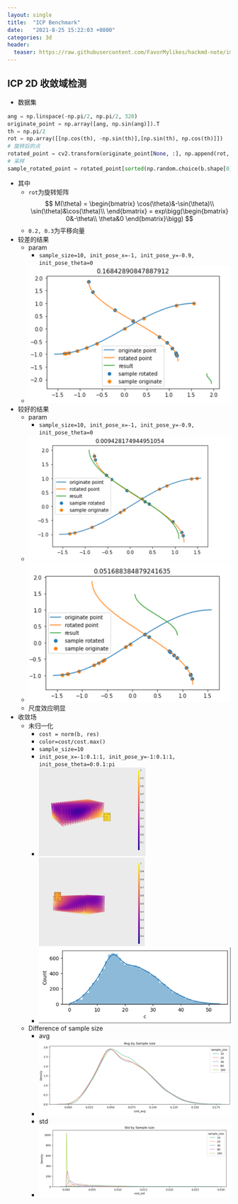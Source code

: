 ```yaml
---
layout: single
title:  "ICP Benchmark"
date:   "2021-8-25 15:22:03 +0800"
categories: 3d
header:
  teaser: https://raw.githubusercontent.com/FavorMylikes/hackmd-note/img/img20210825222557.png
---
```


## ICP 2D 收敛域检测

- 数据集

```python
ang = np.linspace(-np.pi/2, np.pi/2, 320)
originate_point = np.array([ang, np.sin(ang)]).T
th = np.pi/2
rot = np.array([[np.cos(th), -np.sin(th)],[np.sin(th), np.cos(th)]])
# 旋转后的点
rotated_point = cv2.transform(originate_point[None, :], np.append(rot, np.array([[0.2], [0.3]]), axis=1))[0]
# 采样
sample_rotated_point = rotated_point[sorted(np.random.choice(b.shape[0], 10, replace=False)), :]
```

- 其中
  - `rot`为旋转矩阵
    $$
    M(\theta) = \begin{bmatrix}
        \cos(\theta)&-\sin(\theta)\\
        \sin(\theta)&\cos(\theta)\\
    \end{bmatrix}
    = exp\bigg(\begin{bmatrix}
        0&-\theta\\
        \theta&0
    \end{bmatrix}\bigg)
    $$
  - `0.2, 0.3`为平移向量
- 较差的结果
  - param
    - `sample_size=10, init_pose_x=-1, init_pose_y=-0.9, init_pose_theta=0`
  - <img src="https://raw.githubusercontent.com/FavorMylikes/hackmd-note/img/img20210826020451.png" alt="20210826020451"/>
- 较好的结果
  - param
    - `sample_size=10, init_pose_x=-1, init_pose_y=-0.9, init_pose_theta=0`
  - <img src="https://raw.githubusercontent.com/FavorMylikes/hackmd-note/img/img20210826020423.png" alt="20210826020423"/>
  - <img src="https://raw.githubusercontent.com/FavorMylikes/hackmd-note/img/img20210826020617.png" alt="20210826020617"/>
  - 尺度效应明显
- 收敛场
  - 未归一化
    - `cost = norm(b, res)`
    - `color=cost/cost.max()`
    - `sample_size=10`
    - `init_pose_x=-1:0.1:1, init_pose_y=-1:0.1:1, init_pose_theta=0:0.1:pi`
    - <img src="https://raw.githubusercontent.com/FavorMylikes/hackmd-note/img/img20210825225405.png" alt="20210825225405" height="200px"/><img src="https://raw.githubusercontent.com/FavorMylikes/hackmd-note/img/img20210825225537.png" alt="20210825225446" height="200px"/>
    - <img src="https://raw.githubusercontent.com/FavorMylikes/hackmd-note/img/img20210826000825.png" alt="20210826000825" width="450px"/>
  - Difference of sample size
    - avg
    - <img src="https://raw.githubusercontent.com/FavorMylikes/hackmd-note/img/img20210826110115.png" alt="20210826110115"/>
    - std
    - <img src="https://raw.githubusercontent.com/FavorMylikes/hackmd-note/img/img20210826110047.png" alt="20210826110047"/>
